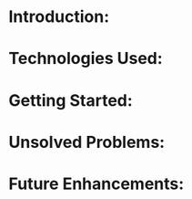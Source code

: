 # Introduction: 
# Technologies Used: 
# Getting Started: 
# Unsolved Problems: 
# Future Enhancements:
